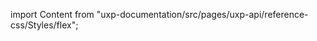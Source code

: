 
import Content from "uxp-documentation/src/pages/uxp-api/reference-css/Styles/flex";

<Content query="product=photoshop"/>
